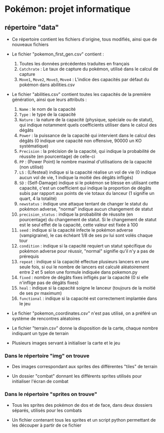 # Pokémon: projet informatique

## répertoire "data"

* Ce répertoire contient les fichiers d'origine, tous modifiés, ainsi que de nouveaux fichiers

* Le fichier "pokemon_first_gen.csv" contient :
  1. Toutes les données précédentes traduites en français
  2. `Catchrate` : Le taux de capture du pokémon, utilisé dans le calcul de capture
  3. `Move1`, `Move2`, `Move3`, `Move4` : L'indice des capacités par défaut du pokémon dans abilities.csv

* Le fichier "abilities.csv" contient toutes les capacités de la première génération, ainsi que leurs attributs :
  1. `Name` : le nom de la capacité
  2. `Type` : le type de la capacité
  3. `Nature` : la nature de la capacité (physique, spéciale ou de statut), qui indique notamment quels coefficients utiliser dans le calcul des dégâts
  4. `Power` : la puissance de la capacité qui intervient dans le calcul des dégâts (0 indique une capacité non offensive, 90000 un KO systématique)
  5. `Precision` : la précision de la capacité, qui indique la probabilité de réussite (en pourcentage) de celle-ci
  6. `PP` : (Power Point) le nombre maximal d'utilisations de la capacité (non utilisé)
  7. `LS` : (Lifesteal) indique si la capacité réalise un vol de vie (0 indique aucun vol de vie, 1 indique la moitié des dégâts infligés)
  8. `SD` : (Self-Damage) indique si le pokémon se blesse en utilisant cette capacité, c'est un coefficient qui indique la proportion de dégâts subis par rapport aux points de vie totaux du lanceur (1 signifie un quart, 4 la totalité)
  9. `newstatus` : indique une attaque tentant de changer le statut du pokémon adverse, "normal" indique aucun changement de statut
  10. `precision_status` : indique la probabilité de réussite (en pourcentage) du changement de statut. Si le changement de statut est le seul effet de la capacité, cette valeur est fixée à 100
  11. `seed` : indique si la capacité infecte le pokémon adverse (vampigraine), le cas échéant 1/8 de ses pv lui sont volés chaque tour
  12. `condition` : indique si la capacité requiert un statut spécifique du pokémon adverse pour réussir, "normal" signifie qu'il n'y a pas de prérequis
  13. `repeat` : indique si la capacité effectue plusieurs lancers en une seule fois, si oui le nombre de lancers est calculé aléatoirement entre 2 et 5 selon une formule indiquée dans pokemon.py
  14. `fixed` : nombre de dégâts fixes infligés par la capacité (0 si elle n'inflige pas de dégâts fixes)
  15. `heal` : indique si la capacité soigne le lanceur (toujours de la moitié de ses pv maximum)
  16. `functional` : indique si la capacité est correctement implantée dans le jeu

* Le fichier "pokemon_coordinates.csv" n'est pas utilisé, on a préféré un système de rencontres aléatoires

* Le fichier "terrain.csv" donne la disposition de la carte, chaque nombre indiquant un type de terrain

* Plusieurs images servant à initialiser la carte et le jeu

### Dans le répertoire "img" on trouve

* Des images correspondant aux sprites des différentes "tiles" de terrain

* Un dossier "combat" donnant les différents sprites utilisés pour initialiser l'écran de combat

### Dans le répertoire "sprites on trouve"

* Tous les sprites des pokémon de dos et de face, dans deux dossiers séparés, utilisés pour les combats

* Un fichier contenant tous les sprites et un script python permettant de les découper à partir de ce fichier


